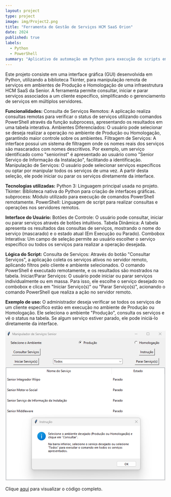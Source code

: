 ```yaml
---
layout: project
type: project
image: img/Project2.png
title: "Ferramenta de Gestão de Serviços HCM SaaS Orion"
date: 2024
published: true
labels:
  - Python
  - PowerShell
summary: "Aplicativo de automação em Python para execução de scripts em Powershell"
---
```


Este projeto consiste em uma interface gráfica (GUI) desenvolvida em Python, utilizando a biblioteca Tkinter, para manipulação remota de serviços em ambientes de Produção e Homologação de uma infraestrutura HCM SaaS da Senior. A ferramenta permite consultar, iniciar e parar serviços associados a um cliente específico, simplificando o gerenciamento de serviços em múltiplos servidores.

<b>Funcionalidades:</b>
Consulta de Serviços Remotos: A aplicação realiza consultas remotas para verificar o status de serviços utilizando comandos PowerShell através da função subprocess, apresentando os resultados em uma tabela interativa.
Ambientes Diferenciados: O usuário pode selecionar se deseja realizar a operação no ambiente de Produção ou Homologação, garantindo maior controle sobre os ambientes.
Filtragem de Serviços: A interface possui um sistema de filtragem onde os nomes reais dos serviços são mascarados com nomes descritivos. Por exemplo, um serviço identificado como "seniorinst" é apresentado ao usuário como "Senior Serviço de Informação da Instalação", facilitando a identificação.
Manipulação de Serviços: O usuário pode selecionar serviços específicos ou optar por manipular todos os serviços de uma vez. A partir desta seleção, ele pode iniciar ou parar os serviços diretamente da interface.

<b>Tecnologias utilizadas:</b>
Python 3: Linguagem principal usada no projeto.
Tkinter: Biblioteca nativa do Python para criação de interfaces gráficas.
subprocess: Módulo utilizado para execução de comandos PowerShell remotamente.
PowerShell: Linguagem de script para realizar consultas e operações nos servidores remotos.

<b>Interface do Usuário:</b>
Botões de Controle: O usuário pode consultar, iniciar ou parar serviços através de botões intuitivos.
Tabela Dinâmica: A tabela apresenta os resultados das consultas de serviços, mostrando o nome do serviço (mascarado) e o estado atual (Em Execução ou Parado).
Combobox Interativa: Um campo de seleção permite ao usuário escolher o serviço específico ou todos os serviços para realizar a operação desejada.

<b>Lógica do Script:</b>
Consulta de Serviços: Através do botão "Consultar Serviços", a aplicação coleta os serviços ativos no servidor remoto, aplicando filtros pelo cliente e ambiente selecionados. O comando PowerShell é executado remotamente, e os resultados são mostrados na tabela.
Iniciar/Parar Serviços: O usuário pode iniciar ou parar serviços individualmente ou em massa. Para isso, ele escolhe o serviço desejado no combobox e clica em "Iniciar Serviço(s)" ou "Parar Serviço(s)", acionando o comando PowerShell que realiza a ação no servidor remoto.

<b>Exemplo de uso:</b>
O administrador deseja verificar se todos os serviços de um cliente específico estão em execução no ambiente de Produção ou Homologação. Ele seleciona o ambiente "Produção", consulta os serviços e vê o status na tabela. Se algum serviço estiver parado, ele pode iniciá-lo diretamente da interface.

<img class="img-fluid" src="../img/ServiceCloud.png">

Clique [aqui](https://github.com/igordriguess/ManipulaServicesCloud/blob/main/ManipulaServicesCloud.py) para visualizar o código completo.
